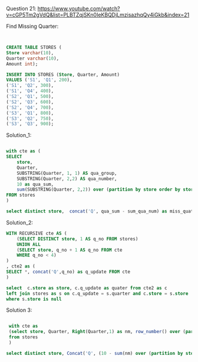 Question 21:
https://www.youtube.com/watch?v=cGP5Tm2gVdQ&list=PLBTZqjSKn0IeKBQDjLmzisazhqQy4iGkb&index=21

Find Missing Quarter:

```sql


CREATE TABLE STORES (
Store varchar(10),
Quarter varchar(10),
Amount int);

INSERT INTO STORES (Store, Quarter, Amount)
VALUES ('S1', 'Q1', 200),
('S1', 'Q2', 300),
('S1', 'Q4', 400),
('S2', 'Q1', 500),
('S2', 'Q3', 600),
('S2', 'Q4', 700),
('S3', 'Q1', 800),
('S3', 'Q2', 750),
('S3', 'Q3', 900);
```

Solution_1:

```sql

with cte as (
SELECT 
    store,
    Quarter,
    SUBSTRING(Quarter, 1, 1) AS qua_group,
    SUBSTRING(Quarter, 2,2) AS qua_number,
    10 as qua_sum,
    sum(SUBSTRING(Quarter, 2,2)) over (partition by store order by store) as sum_qua_num
FROM stores
)

select distinct store,  concat('Q', qua_sum - sum_qua_num) as miss_quater from cte
```

Solution_2:


```sql
WITH RECURSIVE cte AS (
    (SELECT DISTINCT store, 1 AS q_no FROM stores)
    UNION ALL
    (SELECT store, q_no + 1 AS q_no FROM cte
    WHERE q_no < 4)
)
, cte2 as (
SELECT *, concat('Q',q_no) as q_update FROM cte
)

select  c.store as store, c.q_update as quater from cte2 as c
left join stores as s on c.q_update = s.quarter and c.store = s.store
where s.store is null
```
Solution 3: 

```sql 

 with cte as 
 (select store, Quarter, Right(Quarter,1) as nm, row_number() over (partition by store) as rw
 from stores
 )

select distinct store, Concat('Q', (10 - sum(nm) over (partition by store))) as sm from cte
 
```








```